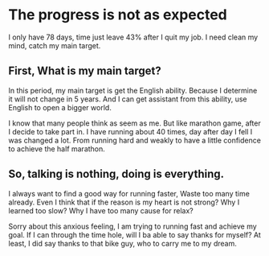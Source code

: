 # The progress is not as expected
I only have 78 days, time just leave 43% after I quit my job.
I need clean my mind, catch my main target. 

## First, What is my main target?
In this period, my main target is get the English ability.
Because I determine it will not change in 5 years.
And I can get assistant from this ability, use English to open a bigger world.

I know that many people think as seem as me.
But like marathon game, after I decide to take part in.
I have running about 40 times, day after day I fell I was changed a lot.
From running hard and weakly to have a little confidence to achieve the half marathon.

## So, talking is nothing, doing is everything.
I always want to find a good way for running faster, Waste too many time already.
Even I think that if the reason is my heart is not strong?
Why I learned too slow? Why I have too many cause for relax?

Sorry about this anxious feeling, I am trying to running fast and achieve my goal.
If I can through the time hole, will I ba able to say thanks for myself?
At least, I did say thanks to that bike guy, who to carry me to my dream.
